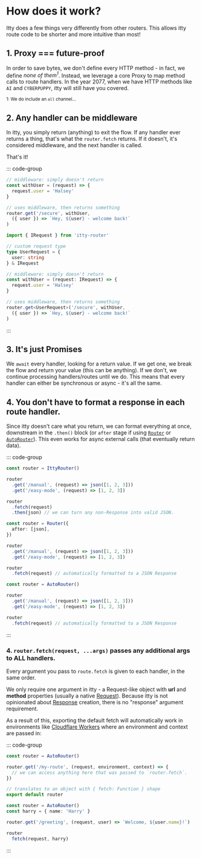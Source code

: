 # How does it work?
Itty does a few things very differently from other routers.  This allows itty route code to be shorter and more intuitive than most!

## 1. Proxy === future-proof
In order to save bytes, we don't define every HTTP method - in fact, we define *none of them<sup>1</sup>*. Instead, we leverage a core Proxy to map method calls to route handlers. In the year 2077, when we have HTTP methods like `AI` and `CYBERPUPPY`, itty will still have you covered.

<sub>1: We do include an `all` channel...</sub>

## 2. Any handler can be middleware
In itty, you simply return (anything) to exit the flow.  If any handler ever returns a thing, that's what the `router.fetch` returns.  If it doesn't, it's considered middleware, and the next handler is called. 

That's it!

::: code-group

```js [JavaScript]
// middleware: simply doesn't return
const withUser = (request) => { 
  request.user = 'Halsey'
}

// uses middleware, then returns something
router.get('/secure', withUser,
  ({ user }) => `Hey, ${user} - welcome back!`
)
```

```ts [TypeScript]
import { IRequest } from 'itty-router'

// custom request type
type UserRequest = {
  user: string
} & IRequest

// middleware: simply doesn't return
const withUser = (request: IRequest) => { 
  request.user = 'Halsey'
}

// uses middleware, then returns something
router.get<UserRequest>('/secure', withUser,
  ({ user }) => `Hey, ${user} - welcome back!`
)
```

:::

## 3. It's just Promises
We `await` every handler, looking for a return value.  If we get one, we break the flow and return your value (this can be anything).  If we don't, we continue processing handlers/routes until we do.  This means that every handler can either be synchronous or async - it's all the same.


## 4. You don't have to format a response in each route handler.
Since itty doesn't care what you return, we can format everything at once, downstream in the `.then()` block (or `after` stage if using [`Router`](/itty-router/routers/router) or [`AutoRouter`](/itty-router/routers/autorouter)). This even works for async external calls (that eventually return data).

::: code-group 

```ts [IttyRouter]
const router = IttyRouter()

router
  .get('/manual', (request) => json([1, 2, 3]))
  .get('/easy-mode', (request) => [1, 2, 3])

router
  .fetch(request)
  .then(json) // we can turn any non-Response into valid JSON.
```

```ts [Router]
const router = Router({
  after: [json],
})

router
  .get('/manual', (request) => json([1, 2, 3]))
  .get('/easy-mode', (request) => [1, 2, 3])

router
  .fetch(request) // automatically formatted to a JSON Response
```

```ts [AutoRouter]
const router = AutoRouter()

router
  .get('/manual', (request) => json([1, 2, 3]))
  .get('/easy-mode', (request) => [1, 2, 3])

router
  .fetch(request) // automatically formatted to a JSON Response
```

:::

### 4. `router.fetch(request, ...args)` passes any additional args to ALL handlers.
Every argument you pass to `route.fetch` is given to each handler, in the same order.

We only require one argument in itty - a Request-like object with **url** and **method** properties (usually a native [Request](https://developer.mozilla.org/en-US/docs/Web/API/Request)). Because itty is not opinionated about [Response](https://developer.mozilla.org/en-US/docs/Web/API/Response) creation, there is no "response" argument requirement.

As a result of this, exporting the default fetch will automatically work in environments like [Cloudflare Workers](https://workers.cloudflare.com/) where an environment and context are passed in:

::: code-group 

```ts [Cloudflare Worker]
const router = AutoRouter()

router.get('/my-route', (request, environment, context) => {
  // we can access anything here that was passed to `router.fetch`.
})

// translates to an object with { fetch: Function } shape
export default router
```

```ts [Custom]
const router = AutoRouter()
const harry = { name: 'Harry' }

router.get('/greeting', (request, user) => `Welcome, ${user.name}!`)

router
  fetch(request, harry)
```

:::
